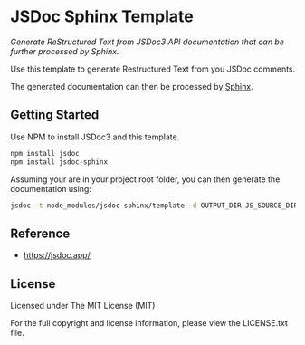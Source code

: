 # JSDoc Sphinx Template

*Generate ReStructured Text from JSDoc3 API documentation that can be further processed by Sphinx.*

Use this template to generate Restructured Text from you JSDoc comments.

The generated documentation can then be
processed by [Sphinx](http://sphinx-doc.org/).

## Getting Started

Use NPM to install JSDoc3 and this template.

```bash
npm install jsdoc
npm install jsdoc-sphinx
```

Assuming your are in your project root folder, you can then generate the documentation using:

```bash
jsdoc -t node_modules/jsdoc-sphinx/template -d OUTPUT_DIR JS_SOURCE_DIR/FILE
```

## Reference

- https://jsdoc.app/

## License
Licensed under The MIT License (MIT)

For the full copyright and license information, please view the LICENSE.txt file.
